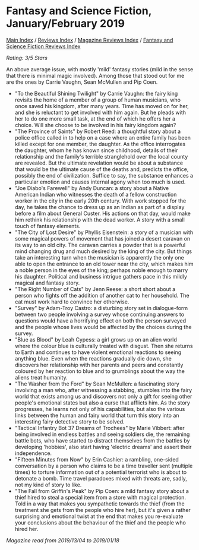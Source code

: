 # Fantasy and Science Fiction, January/February 2019

[Main Index](../../../README.md) / [Reviews Index](../../README.md) / [Magazine Reviews Index](../README.md) / [Fantasy and Science Fiction Reviews Index](README.md)

*Rating: 3/5 Stars*

An above average issue, with mostly 'mild' fantasy stories (mild in the sense that there is minimal magic involved). Among those that stood out for me are the ones by Carrie Vaughn, Sean McMullen and Pip Coen.

- "To the Beautiful Shining Twilight" by Carrie Vaughn: the fairy king revisits the home of a member of a group of human musicians, who once saved his kingdom, after many years. Time has moved on for her, and she is reluctant to get involved with him again. But he pleads with her to do one more small task, at the end of which he offers her a choice. Will she choose to be involved in his fairy kingdom again?
- "The Province of Saints" by Robert Reed: a thoughtful story about a police office called in to help on a case where an entire family has been killed except for one member, the daughter. As the office interrogates the daughter, whom he has known since childhood, details of their relationship and the family's terrible stranglehold over the local county are revealed. But the ultimate revelation would be about a substance that would be the ultimate cause of the deaths and, predicts the office, possibly the end of civilization. Suffice to say, the substance enhances a particular emotion and causes internal agony when too much is used.
- "Joe Diabo's Farewell" by Andy Duncan: a story about a Native American Indian who witnesses the death of a fellow construction worker in the city in the early 20th century. With work stopped for the day, he takes the chance to dress up as an Indian as part of a display before a film about General Custer. His actions on that day, would make him rethink his relationship with the dead worker. A story with a small touch of fantasy elements.
- "The City of Lost Desire" by Phyllis Eisenstein: a story of a musician with some magical powers of movement that has joined a desert caravan on its way to an old city. The caravan carries a powder that is a powerful mind changing drug and much desired by the king of the city. But things take an interesting turn when the musician is apparently the only one able to open the entrance to an old tower near the city, which makes him a noble person in the eyes of the king; perhaps noble enough to marry his daughter. Political and business intrigue gathers pace in this mildly magical and fantasy story.
- "The Right Number of Cats" by Jenn Reese: a short short about a person who fights off the addition of another cat to her household. The cat must work hard to convince her otherwise.
- "Survey" by Adam-Troy Castro: a disturbing story set in dialogue-form between two people involving a survey whose continuing answers to questions would have a horrifying effect on both the person surveyed and the people whose lives would be affected by the choices during the survey.
- "Blue as Blood" by Leah Cypess: a girl grows up on an alien world where the colour blue is culturally treated with disgust. Then she returns to Earth and continues to have violent emotional reactions to seeing anything blue. Even when the reactions gradually die down, she discovers her relationship with her parents and peers and constantly coloured by her reaction to blue and to grumblings about the way the aliens treat humanity.
- "The Washer from the Ford" by Sean McMullen: a fascinating story involving a man who, after witnessing a stabbing, stumbles into the fairy world that exists among us and discovers not only a gift for seeing other people's emotional states but also a curse that afflicts him. As the story progresses, he learns not only of his capabilities, but also the various links between the human and fairy world that turn this story into an interesting fairy detective story to be solved.
- "Tactical Infantry Bot 37 Dreams of Trochees" by Marie Vibbert: after being involved in endless battles and seeing soldiers die, the remaining battle bots, who have started to distract themselves from the battles by developing 'hobbies', also start having 'electric dreams' and assert their independence.
- "Fifteen Minutes from Now" by Erin Cashier: a rambling, one-sided conversation by a person who claims to be a time traveller sent (multiple times) to torture information out of a potential terrorist who is about to detonate a bomb. Time travel paradoxes mixed with threats are, sadly, not my kind of story to like.
- "The Fall from Griffin's Peak" by Pip Coen: a mild fantasy story about a thief hired to steal a special item from a store with magical protection. Told in a way that makes you sympathetic towards the thief (from the treatment she gets from the people who hire her), but it's given a rather surprising and emotional twist at the end that makes you re-evaluate your conclusions about the behaviour of the thief and the people who hired her.

*Magazine read from 2019/13/04 to 2019/01/18*
